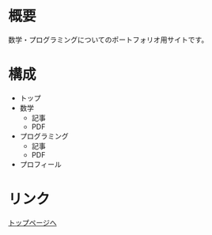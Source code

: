 # 概要
数学・プログラミングについてのポートフォリオ用サイトです。

# 構成
- トップ
- 数学
  - 記事
  - PDF
- プログラミング
  - 記事
  - PDF
- プロフィール


# リンク
[トップページへ](https://kotatakeda.github.io/)
